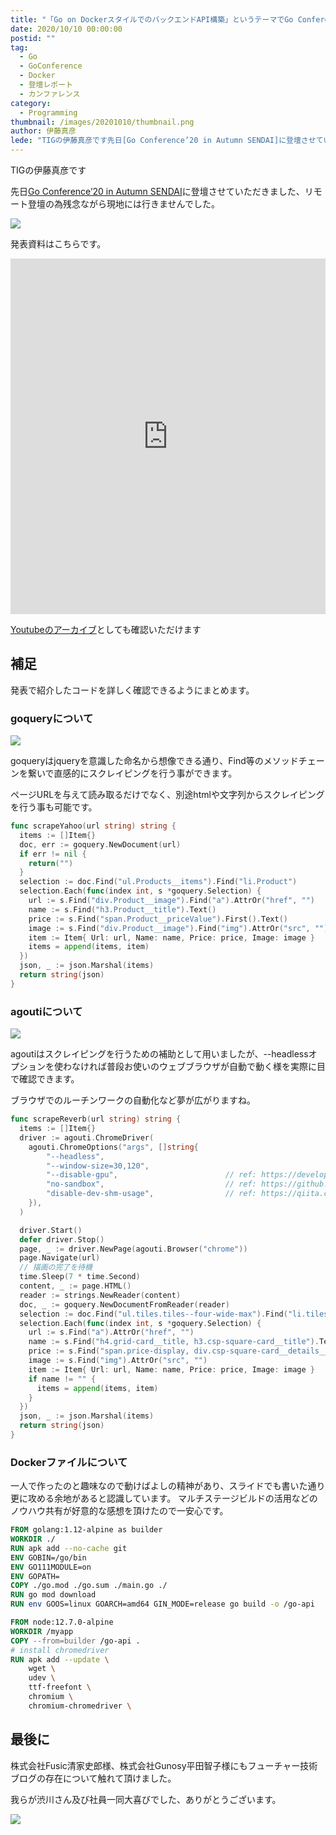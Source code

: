 ```yaml
---
title: "「Go on DockerスタイルでのバックエンドAPI構築」というテーマでGo Conference’20 in Autumn SENDAIに登壇しました"
date: 2020/10/10 00:00:00
postid: ""
tag:
  - Go
  - GoConference
  - Docker
  - 登壇レポート
  - カンファレンス
category:
  - Programming
thumbnail: /images/20201010/thumbnail.png
author: 伊藤真彦
lede: "TIGの伊藤真彦です先日[Go Conference’20 in Autumn SENDAI]に登壇させていただきました、リモート登壇の為残念ながら現地には行きませんでした。発表資料はこちらです。"
---
```

TIGの伊藤真彦です

先日[Go Conference’20 in Autumn SENDAI](https://sendai.gocon.jp/)に登壇させていただきました、リモート登壇の為残念ながら現地には行きませんでした。

<img src="/images/20201010/image.png" loading="lazy">

発表資料はこちらです。

<iframe src="https://docs.google.com/presentation/d/e/2PACX-1vR3m62c-Q6szPVIml4qpn-t79ZW-NNw90LuhseLrRgYEBKyCo4JkCNALodajt9kJPEtX4Tk8XP2R5RI/embed?start=false&loop=false&delayms=10000" frameborder="0" width="100%" height="569px" allowfullscreen="true" mozallowfullscreen="true" webkitallowfullscreen="true"></iframe>

[Youtubeのアーカイブ](https://www.youtube.com/watch?v=rHontd51R3A)としても確認いただけます

## 補足

発表で紹介したコードを詳しく確認できるようにまとめます。

### goqueryについて
<img src="/images/20201010/image_2.png" loading="lazy">

goqueryはjqueryを意識した命名から想像できる通り、Find等のメソッドチェーンを繋いで直感的にスクレイピングを行う事ができます。

ページURLを与えて読み取るだけでなく、別途htmlや文字列からスクレイピングを行う事も可能です。

```go main.go
func scrapeYahoo(url string) string {
  items := []Item{}
  doc, err := goquery.NewDocument(url)
  if err != nil {
    return("")
  }
  selection := doc.Find("ul.Products__items").Find("li.Product")
  selection.Each(func(index int, s *goquery.Selection) {
    url := s.Find("div.Product__image").Find("a").AttrOr("href", "")
    name := s.Find("h3.Product__title").Text()
    price := s.Find("span.Product__priceValue").First().Text()
    image := s.Find("div.Product__image").Find("img").AttrOr("src", "")
    item := Item{ Url: url, Name: name, Price: price, Image: image }
    items = append(items, item)
  })
  json, _ := json.Marshal(items)
  return string(json)
}
```

### agoutiについて
<img src="/images/20201010/image_3.png" loading="lazy">

agoutiはスクレイピングを行うための補助として用いましたが、--headlessオプションを使わなければ普段お使いのウェブブラウザが自動で動く様を実際に目で確認できます。

ブラウザでのルーチンワークの自動化など夢が広がりますね。

```go main.go
func scrapeReverb(url string) string {
  items := []Item{}
  driver := agouti.ChromeDriver(
    agouti.ChromeOptions("args", []string{
        "--headless",
        "--window-size=30,120",
        "--disable-gpu",                        // ref: https://developers.google.com/web/updates/2017/04/headless-chrome#cli
        "no-sandbox",                           // ref: https://github.com/theintern/intern/issues/878
        "disable-dev-shm-usage",                // ref: https://qiita.com/yoshi10321/items/8b7e6ed2c2c15c3344c6
    }),
  )

  driver.Start()
  defer driver.Stop()
  page, _ := driver.NewPage(agouti.Browser("chrome"))
  page.Navigate(url)
  // 描画の完了を待機
  time.Sleep(7 * time.Second)
  content, _ := page.HTML()
  reader := strings.NewReader(content)
  doc, _ := goquery.NewDocumentFromReader(reader)
  selection := doc.Find("ul.tiles.tiles--four-wide-max").Find("li.tiles__tile")
  selection.Each(func(index int, s *goquery.Selection) {
    url := s.Find("a").AttrOr("href", "")
    name := s.Find("h4.grid-card__title, h3.csp-square-card__title").Text()
    price := s.Find("span.price-display, div.csp-square-card__details__price").Text()
    image := s.Find("img").AttrOr("src", "")
    item := Item{ Url: url, Name: name, Price: price, Image: image }
    if name != "" {
      items = append(items, item)
    }
  })
  json, _ := json.Marshal(items)
  return string(json)
}
```

### Dockerファイルについて
一人で作ったのと趣味なので動けばよしの精神があり、スライドでも書いた通り更に攻める余地があると認識しています。
マルチステージビルドの活用などのノウハウ共有が好意的な感想を頂けたので一安心です。

```Dockerfile
FROM golang:1.12-alpine as builder
WORKDIR ./
RUN apk add --no-cache git
ENV GOBIN=/go/bin
ENV GO111MODULE=on
ENV GOPATH=
COPY ./go.mod ./go.sum ./main.go ./
RUN go mod download
RUN env GOOS=linux GOARCH=amd64 GIN_MODE=release go build -o /go-api

FROM node:12.7.0-alpine
WORKDIR /myapp
COPY --from=builder /go-api .
# install chromedriver
RUN apk add --update \
    wget \
    udev \
    ttf-freefont \
    chromium \
    chromium-chromedriver \
```

## 最後に

株式会社Fusic清家史郎様、株式会社Gunosy平田智子様にもフューチャー技術ブログの存在について触れて頂けました。

我らが渋川さん及び社員一同大喜びでした、ありがとうございます。

<img src="/images/20201010/image_4.png" class="img-middle-size" loading="lazy">
